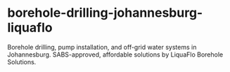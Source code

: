 # borehole-drilling-johannesburg-liquaflo
Borehole drilling, pump installation, and off-grid water systems in Johannesburg. SABS-approved, affordable solutions by LiquaFlo Borehole Solutions.
